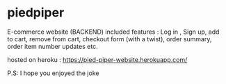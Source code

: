 # piedpiper
E-commerce website (BACKEND)
included features : 
Log in , Sign up, add to cart, remove from cart, checkout form (with a twist), order summary, order item number updates etc.

hosted on heroku : 
https://pied-piper-website.herokuapp.com/

P.S: I hope you enjoyed the joke 
